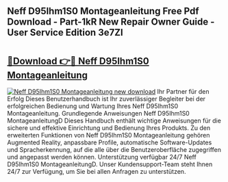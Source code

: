## Neff D95Ihm1S0 Montageanleitung Free Pdf Download - Part-1kR New Repair Owner Guide - User Service Edition 3e7ZI

# <h2><a href="http://df74mug.blite.top/?on=Neff+D95Ihm1S0+Montageanleitung">🔗Download 👉🔴 Neff D95Ihm1S0 Montageanleitung</a></h2>

[![Neff D95Ihm1S0 Montageanleitung new download](https://i.imgur.com/lujVjoI.png)](http://df74mug.blite.top/?on=Neff+D95Ihm1S0+Montageanleitung)
Ihr Partner für den Erfolg Dieses Benutzerhandbuch ist Ihr zuverlässiger Begleiter bei der erfolgreichen Bedienung und Wartung Ihres Neff D95Ihm1S0 Montageanleitung. Grundlegende Anweisungen Neff D95Ihm1S0 MontageanleitungD Dieses Handbuch enthält wichtige Anweisungen für die sichere und effektive Einrichtung und Bedienung Ihres Produkts. Zu den erweiterten Funktionen von Neff D95Ihm1S0 Montageanleitung gehören Augmented Reality, anpassbare Profile, automatische Software-Updates und Spracherkennung, auf die alle über die Benutzeroberfläche zugegriffen und angepasst werden können. Unterstützung verfügbar 24/7 Neff D95Ihm1S0 MontageanleitungD. Unser Kundensupport-Team steht Ihnen 24/7 zur Verfügung, um Sie bei allen Anfragen zu unterstützen.
